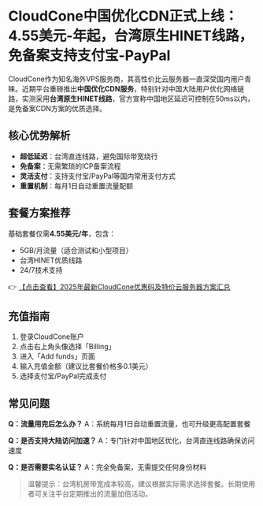 # CloudCone中国优化CDN正式上线：4.55美元-年起，台湾原生HINET线路，免备案支持支付宝-PayPal

CloudCone作为知名海外VPS服务商，其高性价比云服务器一直深受国内用户青睐。近期平台重磅推出**中国优化CDN服务**，特别针对中国大陆用户优化网络链路，实测采用**台湾原生HINET线路**，官方宣称中国地区延迟可控制在50ms以内，是免备案CDN方案的优质选择。

## 核心优势解析

- **超低延迟**：台湾直连线路，避免国际带宽绕行
- **免备案**：无需繁琐的ICP备案流程
- **灵活支付**：支持支付宝/PayPal等国内常用支付方式
- **重置机制**：每月1日自动重置流量配额

## 套餐方案推荐

基础套餐仅需**4.55美元/年**，包含：
- 5GB/月流量（适合测试和小型项目）
- 台湾HINET优质线路
- 24/7技术支持

👉 [【点击查看】2025年最新CloudCone优惠码及特价云服务器方案汇总](https://bit.ly/Cloudcone)

## 充值指南

1. 登录CloudCone账户
2. 点击右上角头像选择「Billing」
3. 进入「Add funds」页面
4. 输入充值金额（建议比套餐价格多0.1美元）
5. 选择支付宝/PayPal完成支付

## 常见问题

**Q：流量用完后怎么办？**
A：系统每月1日自动重置流量，也可升级更高配置套餐

**Q：是否支持大陆访问加速？**
A：专门针对中国地区优化，台湾直连线路确保访问速度

**Q：是否需要实名认证？**
A：完全免备案，无需提交任何身份材料

> 温馨提示：台湾机房带宽成本较高，建议根据实际需求选择套餐。长期使用者可关注平台定期推出的流量加倍活动。
